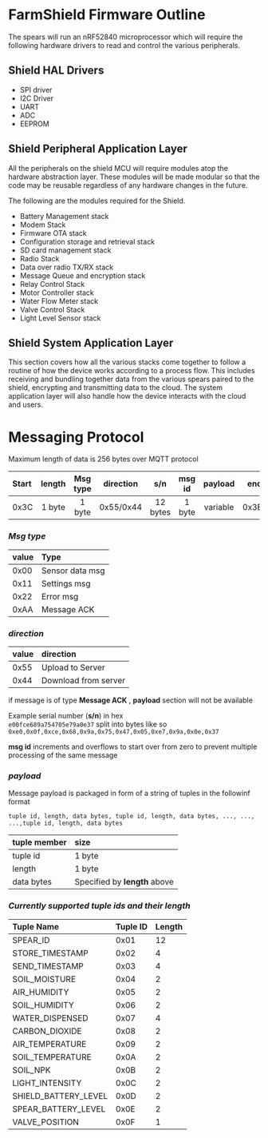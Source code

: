 # FarmShield Firmware Outline
The spears will run an nRF52840 microprocessor which will require the following hardware drivers to read and control the various peripherals.

## Shield HAL Drivers
- SPI driver
- I2C Driver
- UART
- ADC
- EEPROM

## Shield Peripheral Application Layer
All the peripherals on the shield MCU will require modules atop the hardware abstraction layer. These modules will be made modular so that the code may be reusable regardless of any hardware changes in the future.

The following are the modules required for the Shield. 
- Battery Management stack
- Modem Stack
- Firmware OTA stack
- Configuration storage and retrieval stack
- SD card management stack
- Radio Stack
- Data over radio TX/RX stack
- Message Queue and encryption stack
- Relay Control Stack
- Motor Controller stack
- Water Flow Meter stack
- Valve Control Stack
- Light Level Sensor stack

## Shield System Application Layer
This section covers how all the various stacks come together to follow a routine of how the device works according to a process flow. This includes receiving and bundling together data from the various spears paired to the shield, encrypting and transmitting data to the cloud. The system application layer will also handle how the device interacts with the cloud and users.

# Messaging Protocol

Maximum length of data is 256 bytes over MQTT protocol

| Start | length | Msg type | direction | s/n      | msg id | payload  | end  |  
| :---  | :----: | :----:   | :----:    | :----:   | :----: | :----:   | ---: |  
| 0x3C  | 1 byte | 1 byte   | 0x55/0x44 | 12 bytes | 1 byte | variable | 0x3E |

### *Msg type*
|value | Type            |
| :--- | :---            |
| 0x00 | Sensor data msg | 
| 0x11 | Settings msg    |
| 0x22 | Error msg       |
| 0xAA | Message ACK     |

### *direction*
|value | direction            |
| :--- | :---                 |
| 0x55 | Upload to Server     | 
| 0x44 | Download from server |

if message is of type **Message ACK** , **payload** section will not be available  
  
Example serial number (**s/n**) in hex  
```e00fce689a754705e79a0e37``` split into bytes like so ```0xe0,0x0f,0xce,0x68,0x9a,0x75,0x47,0x05,0xe7,0x9a,0x0e,0x37```  

**msg id** increments and overflows to start over from zero to prevent multiple processing of the same message

### *payload*
Message payload is packaged in form of a string of tuples in the followinf format  

```tuple id, length, data bytes, tuple id, length, data bytes, ..., ..., ...,tuple id, length, data bytes```  

| tuple member | size                          |
| :---         | :---                          |
| tuple id     | 1 byte                        |
| length       | 1 byte                        |
| data bytes   | Specified by **length** above |

### *Currently supported tuple ids and their length*  

| Tuple Name                 | Tuple ID| Length |
| :---                       | :---    | :---   |
|    SPEAR_ID                | 0x01    | 12     |
|    STORE_TIMESTAMP         | 0x02    | 4      |  
|    SEND_TIMESTAMP          | 0x03    | 4      |  
|    SOIL_MOISTURE           | 0x04    | 2      |  
|    AIR_HUMIDITY            | 0x05    | 2      |  
|    SOIL_HUMIDITY           | 0x06    | 2      |  
|    WATER_DISPENSED         | 0x07    | 4      |  
|    CARBON_DIOXIDE          | 0x08    | 2      |  
|    AIR_TEMPERATURE         | 0x09    | 2      |  
|    SOIL_TEMPERATURE        | 0x0A    | 2      |  
|    SOIL_NPK                | 0x0B    | 2      |  
|    LIGHT_INTENSITY         | 0x0C    | 2      |  
|    SHIELD_BATTERY_LEVEL    | 0x0D    | 2      |  
|    SPEAR_BATTERY_LEVEL     | 0x0E    | 2      |  
|    VALVE_POSITION          | 0x0F    | 1      |  


